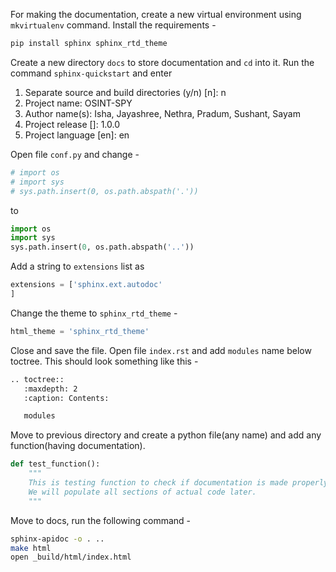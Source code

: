 For making the documentation, create a new virtual environment using `mkvirtualenv` command.
Install the requirements -

```bash
pip install sphinx sphinx_rtd_theme
```

Create a new directory `docs` to store documentation and `cd` into it.
Run the command `sphinx-quickstart` and enter
1. Separate source and build directories (y/n) [n]: n
2. Project name: OSINT-SPY
3. Author name(s): Isha, Jayashree, Nethra, Pradum, Sushant, Sayam
4. Project release []: 1.0.0
5. Project language [en]: en

Open file `conf.py` and change -

```python
# import os
# import sys
# sys.path.insert(0, os.path.abspath('.'))
```

to 

```python
import os
import sys
sys.path.insert(0, os.path.abspath('..'))
```

Add a string to `extensions` list as

```python
extensions = ['sphinx.ext.autodoc'
]
```

Change the theme to `sphinx_rtd_theme` - 

```python
html_theme = 'sphinx_rtd_theme'
```

Close and save the file. Open file `index.rst` and add `modules` name below toctree. This should look something like this - 

```bash
.. toctree::
   :maxdepth: 2
   :caption: Contents:

   modules
```



Move to previous directory and create a python file(any name) and add any function(having documentation).

```python
def test_function():
	"""
	This is testing function to check if documentation is made properly or not
	We will populate all sections of actual code later.
	"""
```

Move to docs, run the following command -

```bash
sphinx-apidoc -o . ..
make html
open _build/html/index.html
```

